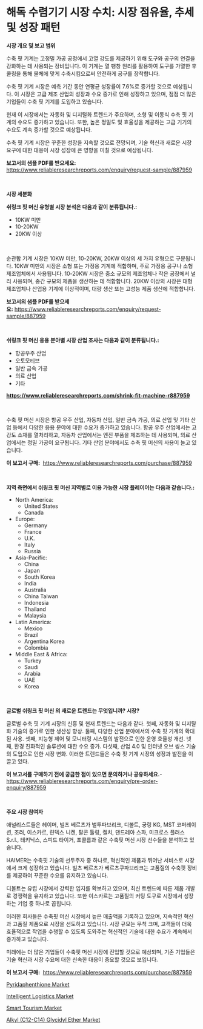 <p><h1>해독 수렴기기 시장 수치: 시장 점유율, 추세 및 성장 패턴</h1></p><p><strong>시장 개요 및 보고 범위</strong></p>
<p><p>수축 핏 기계는 고정밀 가공 공정에서 고열 강도를 제공하기 위해 도구와 공구의 연결을 강화하는 데 사용되는 장비입니다. 이 기계는 열 팽창 원리를 활용하여 도구를 가열한 후 쿨링을 통해 물체에 맞게 수축시킴으로써 안전하게 공구를 장착합니다. </p><p>수축 핏 기계 시장은 예측 기간 동안 연평균 성장률이 7.6%로 증가할 것으로 예상됩니다. 이 시장은 고급 제조 산업의 성장과 수요 증가로 인해 성장하고 있으며, 점점 더 많은 기업들이 수축 핏 기계를 도입하고 있습니다. </p><p>현재 이 시장에서는 자동화 및 디지털화 트렌드가 주요하며, 소형 및 이동식 수축 핏 기계의 수요도 증가하고 있습니다. 또한, 높은 정밀도 및 효율성을 제공하는 고급 기기의 수요도 계속 증가할 것으로 예상됩니다. </p><p>수축 핏 기계 시장은 꾸준한 성장을 지속할 것으로 전망되며, 기술 혁신과 새로운 시장 요구에 대한 대응이 시장 성장에 큰 영향을 미칠 것으로 예상됩니다.</p></p>
<p><strong>보고서의 샘플 PDF를 받으세요:</strong> <a href="https://www.reliableresearchreports.com/enquiry/request-sample/887959">https://www.reliableresearchreports.com/enquiry/request-sample/887959</a></p>
<p>&nbsp;</p>
<p><strong>시장 세분화</strong></p>
<p><strong>쉬링크 핏 머신 유형별 시장 분석은 다음과 같이 분류됩니다.:</strong></p>
<p><ul><li>10KW 미만</li><li>10-20KW</li><li>20KW 이상</li></ul></p>
<p>&nbsp;</p>
<p><p>순관합 기계 시장은 10KW 미만, 10-20KW, 20KW 이상의 세 가지 유형으로 구분됩니다. 10KW 미만의 시장은 소형 또는 가정용 기계에 적합하며, 주로 가정용 공구나 소형 제조업체에서 사용됩니다. 10-20KW 시장은 중소 규모의 제조업체나 작은 공장에서 널리 사용되며, 중간 규모의 제품을 생산하는 데 적합합니다. 20KW 이상의 시장은 대형 제조업체나 산업용 기계에 이상적이며, 대량 생산 또는 고성능 제품 생산에 적합합니다.</p></p>
<p><strong>보고서의 샘플 PDF를 받으세요:</strong>&nbsp;<a href="https://www.reliableresearchreports.com/enquiry/request-sample/887959">https://www.reliableresearchreports.com/enquiry/request-sample/887959</a></p>
<p>&nbsp;</p>
<p><strong> 쉬링크 핏 머신 응용 분야별 시장 산업 조사는 다음과 같이 분류됩니다.:</strong></p>
<p><ul><li>항공우주 산업</li><li>오토모티브</li><li>일반 금속 가공</li><li>의료 산업</li><li>기타</li></ul></p>
<p><strong><a href="https://www.reliableresearchreports.com/shrink-fit-machine-r887959">https://www.reliableresearchreports.com/shrink-fit-machine-r887959</a></strong></p>
<p>&nbsp;</p>
<p><p>수축 핏 머신 시장은 항공 우주 산업, 자동차 산업, 일반 금속 가공, 의료 산업 및 기타 산업 등에서 다양한 응용 분야에 대한 수요가 증가하고 있습니다. 항공 우주 산업에서는 고강도 소재를 열처리하고, 자동차 산업에서는 엔진 부품을 제조하는 데 사용되며, 의료 산업에서는 정밀 가공이 요구됩니다. 기타 산업 분야에서도 수축 핏 머신의 사용이 늘고 있습니다.</p></p>
<p><strong>이 보고서 구매:</strong>&nbsp; <a href="https://www.reliableresearchreports.com/purchase/887959">https://www.reliableresearchreports.com/purchase/887959</a></p>
<p>&nbsp;</p>
<p><strong>지역 측면에서 쉬링크 핏 머신 지역별로 이용 가능한 시장 플레이어는 다음과 같습니다.:</strong></p>
<p><ul>
    <li>
        North America:
        <ul>
            <li>United States</li>
            <li>Canada</li>
        </ul>
    </li>
    <li>
        Europe:
        <ul>
            <li>Germany</li>
            <li>France</li>
            <li>U.K.</li>
            <li>Italy</li>
            <li>Russia</li>
        </ul>
    </li>
    <li>
        Asia-Pacific:
        <ul>
            <li>China</li>
            <li>Japan</li>
            <li>South Korea</li>
            <li>India</li>
            <li>Australia</li>
            <li>China Taiwan</li>
            <li>Indonesia</li>
            <li>Thailand</li>
            <li>Malaysia</li>
        </ul>
    </li>
    <li>
        Latin America:
        <ul>
            <li>Mexico</li>
            <li>Brazil</li>
            <li>Argentina Korea</li>
            <li>Colombia</li>
        </ul>
    </li>
    <li>
        Middle East & Africa:
        <ul>
            <li>Turkey</li>
            <li>Saudi</li>
            <li>Arabia</li>
            <li>UAE</li>
            <li>Korea</li>
        </ul>
    </li>
    </ul></p>
<p>&nbsp;</p>
<p><strong>글로벌 쉬링크 핏 머신 의 새로운 트렌드는 무엇입니까? 시장?</strong></p>
<p><p>글로벌 수축 핏 기계 시장의 신흥 및 현재 트렌드는 다음과 같다. 첫째, 자동화 및 디지턀화 기술의 증가로 인한 생산성 향상. 둘째, 다양한 산업 분야에서의 수축 핏 기계의 확대된 사용. 셋째, 지능형 제어 및 모니터링 시스템의 발전으로 인한 운영 효율성 개선. 넷째, 환경 친화적인 솔루션에 대한 수요 증가. 다섯째, 산업 4.0 및 인터넷 오브 씽스 기술의 도입으로 인한 시장 변화. 이러한 트렌드들은 수축 핏 기계 시장의 성장과 발전을 이끌고 있다.</p></p>
<p><strong>이 보고서를 구매하기 전에 궁금한 점이 있으면 문의하거나 공유하세요.</strong>- <a href="https://www.reliableresearchreports.com/enquiry/pre-order-enquiry/887959">https://www.reliableresearchreports.com/enquiry/pre-order-enquiry/887959</a></p>
<p>&nbsp;</p>
<p><strong>주요 시장 참여자</strong></p>
<p><p>애널리스트들은 헤이머, 빌츠 베르츠가 벌투파브리크, 디볼트, 궁링 KG, MST 코퍼레이션, 조러, 이스카르, 린덱스 니켄, 팔콘 툴링, 켈치, 댄드레아 스파, 미크로스 플러스 S.r.l., 테키닉스, 스피드 타이거, 포콜름과 같은 수축핏 머신 시장 선수들을 분석하고 있습니다. </p><p>HAIMER는 수축핏 기술의 선두주자 중 하나로, 혁신적인 제품과 뛰어난 서비스로 시장에서 크게 성장하고 있습니다. 빌츠 베르츠가 베르츠쿠파브리크는 고품질의 수축핏 장비를 제공하여 꾸준한 수요를 유지하고 있습니다. </p><p>디볼트는 유럽 시장에서 강력한 입지를 확보하고 있으며, 최신 트렌드에 따른 제품 개발로 경쟁력을 유지하고 있습니다. 또한 이스카르는 고품질의 커팅 도구로 시장에서 성장하는 기업 중 하나로 꼽힙니다. </p><p>이러한 회사들은 수축핏 머신 시장에서 높은 매출액을 기록하고 있으며, 지속적인 혁신과 고품질 제품으로 시장을 선도하고 있습니다. 시장 규모는 무척 크며, 고객들이 더욱 효율적으로 작업을 수행할 수 있도록 도와주는 혁신적인 기술에 대한 수요가 계속해서 증가하고 있습니다. </p><p>미래에는 더 많은 기업들이 수축핏 머신 시장에 진입할 것으로 예상되며, 기존 기업들은 기술 혁신과 시장 수요에 대한 신속한 대응이 중요할 것으로 보입니다.</p></p>
<p><strong>이 보고서 구매:</strong>&nbsp;&nbsp;<a href="https://www.reliableresearchreports.com/purchase/887959">https://www.reliableresearchreports.com/purchase/887959</a></p>
<p><p><a href="https://www.linkedin.com/pulse/decoding-pyridaphenthione-market-deep-dive-latest-trends-weamf?trackingId=Vc9hB687FXrDBA43727nbg%3D%3D">Pyridaphenthione Market</a></p><p><a href="https://github.com/gamblestampleyjenny50m5sl6/Market-Research-Report-List-2/blob/main/intelligent-logistics-market.md">Intelligent Logistics Market</a></p><p><a href="https://github.com/nicholepatriciadoylenwnrjr0/Market-Research-Report-List-2/blob/main/smart-tourism-market.md">Smart Tourism Market</a></p><p><a href="https://www.linkedin.com/pulse/alkyl-c12-c14-glycidyl-ether-market-goal-estimating-size-ehgjf?trackingId=DP7jOYLXWTpGfG48wSNMsA%3D%3D">Alkyl (C12-C14) Glycidyl Ether Market</a></p></p>